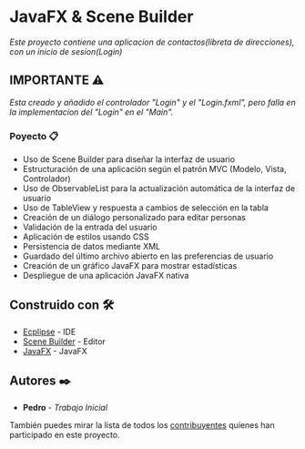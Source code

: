 # JavaFX & Scene Builder

_Este proyecto contiene una aplicacion de contactos(libreta de direcciones), con un inicio de sesion(Login)_

## IMPORTANTE ⚠

_Esta creado y añadido el controlador "Login" y el "Login.fxml", pero falla en la implementacion del "Login" en el "Main"._


### Poyecto 📋

* Uso de Scene Builder para diseñar la interfaz de usuario
* Estructuración de una aplicación según el patrón MVC (Modelo, Vista, Controlador)
* Uso de ObservableList para la actualización automática de la interfaz de usuario
* Uso de TableView y respuesta a cambios de selección en la tabla
* Creación de un diálogo personalizado para editar personas
* Validación de la entrada del usuario
* Aplicación de estilos usando CSS
* Persistencia de datos mediante XML
* Guardado del último archivo abierto en las preferencias de usuario
* Creación de un gráfico JavaFX para mostrar estadísticas
* Despliegue de una aplicación JavaFX nativa


## Construido con 🛠️

* [Ecplipse](https://www.eclipse.org/downloads/) - IDE
* [Scene Builder](https://gluonhq.com/products/scene-builder/) - Editor
* [JavaFX](https://gluonhq.com/products/javafx/) - JavaFX


## Autores ✒️

* **Pedro** - *Trabajo Inicial* 


También puedes mirar la lista de todos los [contribuyentes](https://github.com/your/project/contributors) quíenes han participado en este proyecto. 

